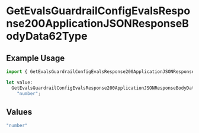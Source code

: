 # GetEvalsGuardrailConfigEvalsResponse200ApplicationJSONResponseBodyData62Type

## Example Usage

```typescript
import { GetEvalsGuardrailConfigEvalsResponse200ApplicationJSONResponseBodyData62Type } from "@orq-ai/node/models/operations";

let value:
  GetEvalsGuardrailConfigEvalsResponse200ApplicationJSONResponseBodyData62Type =
    "number";
```

## Values

```typescript
"number"
```